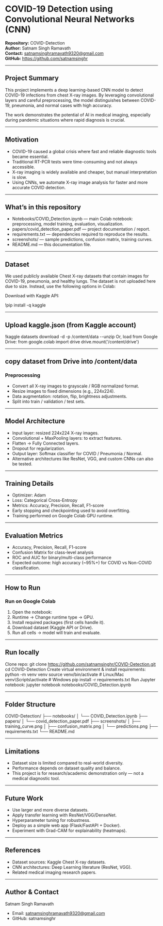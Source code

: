 # COVID-19 Detection using Convolutional Neural Networks (CNN)

**Repository:** COVID-Detection \
**Author:** Satnam Singh Ramavath \
**Contact:** satnamsinghramavath9320@gmail.com\
**GitHub:** https://github.com/satnamsinghr

---

## Project Summary

This project implements a deep learning-based CNN model to detect COVID-19 infections from chest X-ray images. By leveraging convolutional layers and careful preprocessing, the model distinguishes between COVID-19, pneumonia, and normal cases with high accuracy.

The work demonstrates the potential of AI in medical imaging, especially during pandemic situations where rapid diagnosis is crucial.

---

## Motivation

- COVID-19 caused a global crisis where fast and reliable diagnostic tools became essential.
- Traditional RT-PCR tests were time-consuming and not always accessible.
- X-ray imaging is widely available and cheaper, but manual interpretation is slow.
- Using CNNs, we automate X-ray image analysis for faster and more accurate COVID detection.

---

## What’s in this repository

- Notebooks/COVID_Detection.ipynb — main Colab notebook: preprocessing, model training, evaluation, visualization.
- papers/covid_detection_paper.pdf — project documentation / report.
- requirements.txt — dependencies required to reproduce the results.
- screenshots/ — sample predictions, confusion matrix, training curves.
- README.md — this documentation file.

---

## Dataset

We used publicly available Chest X-ray datasets that contain images for COVID-19, pneumonia, and healthy lungs. The dataset is not uploaded here due to size. Instead, use the following options in Colab:

Download with Kaggle API:

!pip install -q kaggle

---

## Upload kaggle.json (from Kaggle account)

!kaggle datasets download -d -p /content/data --unzip
Or, load from Google Drive:
from google.colab import drive drive.mount('/content/drive')

---

## copy dataset from Drive into /content/data 

### Preprocessing

- Convert all X-ray images to grayscale / RGB normalized format.
- Resize images to fixed dimensions (e.g., 224x224).
- Data augmentation: rotation, flip, brightness adjustments.
- Split into train / validation / test sets.

---

## Model Architecture

- Input layer: resized 224x224 X-ray images.
- Convolutional + MaxPooling layers: to extract features.
- Flatten → Fully Connected layers.
- Dropout for regularization.
- Output layer: Softmax classifier for COVID / Pneumonia / Normal.
- Alternative architectures like ResNet, VGG, and custom CNNs can also be tested.

---
## Training Details

- Optimizer: Adam
- Loss: Categorical Cross-Entropy
- Metrics: Accuracy, Precision, Recall, F1-score
- Early stopping and checkpointing used to avoid overfitting.
- Training performed on Google Colab GPU runtime.

---
## Evaluation Metrics

- Accuracy, Precision, Recall, F1-score
- Confusion Matrix for class-level analysis
- ROC and AUC for binary/multi-class performance
- Expected outcome: high accuracy (~95%+) for COVID vs Non-COVID classification.

---
## How to Run 
### Run on Google Colab

1. Open the notebook:
2. Runtime → Change runtime type → GPU.
3. Install required packages (first cells handle it).
4. Download dataset (Kaggle API or Drive).
5. Run all cells → model will train and evaluate.

---
## Run locally

Clone repo:
git clone https://github.com/satnamsinghr/COVID-Detection.git
cd COVID-Detection
Create virtual environment & install requirements:
python -m venv venv source venv/bin/activate # Linux/Mac venv\Scripts\activate # Windows pip install -r requirements.txt
Run Jupyter notebook:
jupyter notebook notebooks/COVID_Detection.ipynb

---

## Folder Structure

COVID-Detection/ ├── notebooks/ │ └── COVID_Detection.ipynb ├── papers/ │ └── covid_detection_paper.pdf ├── screenshots/ │ ├── training_curve.png │ ├── confusion_matrix.png │ └── predictions.png ├── requirements.txt └── README.md

---

## Limitations

- Dataset size is limited compared to real-world diversity.
- Performance depends on dataset quality and balance.
- This project is for research/academic demonstration only — not a medical diagnostic tool.

---

## Future Work

- Use larger and more diverse datasets.
- Apply transfer learning with ResNet/VGG/DenseNet.
- Hyperparameter tuning for robustness.
- Deploy as a simple web app (Flask/FastAPI + Docker).
- Experiment with Grad-CAM for explainability (heatmaps).

---
## References

- Dataset sources: Kaggle Chest X-ray datasets.
- CNN architectures: Deep Learning literature (ResNet, VGG).
- Related medical imaging research papers.

---
## Author & Contact
Satnam Singh Ramavath
- Email: satnamsinghramavath9320@gmail.com
- GitHub: satnamsinghr

